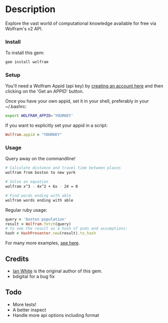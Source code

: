 Description
===========

Explore the vast world of computational knowledge available for free via Wolfram's v2 API.


### Install

To install this gem:

```bash
gem install wolfram
```


### Setup

You'll need a Wolfram Appid (api key) by [creating an account
here](http://developer.wolframalpha.com/portal/apisignup.html) and
then clicking on the 'Get an APPID' button.

Once you have your own appid, set it in your shell, preferably in your ~/.bashrc:

```bash
export WOLFRAM_APPID='YOURKEY'
```

If you want to explicitly set your appid in a script:

```ruby
Wolfram.appid = "YOURKEY"
```


### Usage

Query away on the commandline!

```bash
# Calculate distance and travel time between places
wolfram from boston to new york

# Solve an equation
wolfram x^3 - 4x^2 + 6x - 24 = 0

# Find words ending with able
wolfram words ending with able
```

Regular ruby usage:

```ruby
query = 'boston population'
result = Wolfram.fetch(query)
# to see the result as a hash of pods and assumptions:
hash = HashPresenter.new(result).to_hash
```

For many more examples, [see here](http://www.wolframalpha.com/examples/).


## Credits

* [Ian White](https://github.com/ianwhite) is the original author of this gem.
* bdigital for a bug fix


## Todo

* More tests!
* A better inspect
* Handle more api options including format
